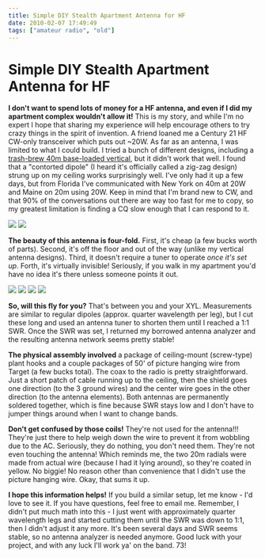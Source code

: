 ```yaml
---
title: Simple DIY Stealth Apartment Antenna for HF
date: 2010-02-07 17:49:49
tags: ["amateur radio", "old"]
---
```


# Simple DIY Stealth Apartment Antenna for HF

__I don't want to spend lots of money for a HF antenna, and even if I did my apartment complex wouldn't allow it!__ This is my story, and while I'm no expert I hope that sharing my experience will help encourage others to try crazy things in the spirit of invention. A friend loaned me a Century 21 HF CW-only transceiver which puts out ~20W. As far as an antenna, I was limited to what I could build. I tried a bunch of different designs, including a [trash-brew 40m base-loaded vertical](http://www.swharden.com/blog/2010-01-30-rainy-mornings-and-boring-bicuspids/), but it didn't work that well. I found that a "contorted dipole" (I heard it's officially called a zig-zag design) strung up on my ceiling works surprisingly well. I've only had it up a few days, but from Florida I've communicated with New York on 40m at 20W and Maine on 20m using 20W. Keep in mind that I'm brand new to CW, and that 90% of the conversations out there are way too fast for me to copy, so my greatest limitation is finding a CQ slow enough that I can respond to it.

<div class="text-center img-border img-small">

[![](https://swharden.com/static/2010/02/07/dipole_apartment_1_thumb.jpg)](https://swharden.com/static/2010/02/07/dipole_apartment_1.jpg)
[![](https://swharden.com/static/2010/02/07/dipole_apartment_2_thumb.jpg)](https://swharden.com/static/2010/02/07/dipole_apartment_2.png)

</div>

__The beauty of this antenna is four-fold.__ First, it's cheap (a few bucks worth of parts). Second, it's off the floor and out of the way (unlike my vertical antenna designs). Third, it doesn't require a tuner to operate _once it's set up_. Forth, it's virtually invisible! Seriously, if you walk in my apartment you'd have no idea it's there unless someone points it out.

<div class="text-center img-border img-micro">

[![](https://swharden.com/static/2010/02/07/IMG_3084_thumb.jpg)](https://swharden.com/static/2010/02/07/IMG_3084.jpg)
[![](https://swharden.com/static/2010/02/07/IMG_3091_thumb.jpg)](https://swharden.com/static/2010/02/07/IMG_3091.jpg)
[![](https://swharden.com/static/2010/02/07/IMG_3075_thumb.jpg)](https://swharden.com/static/2010/02/07/IMG_3075.jpg)
[![](https://swharden.com/static/2010/02/07/IMG_3074_thumb.jpg)](https://swharden.com/static/2010/02/07/IMG_3074.jpg)

</div>

__So, will this fly for you?__ That's between you and your XYL. Measurements are similar to regular dipoles (approx. quarter wavelength per leg), but I cut these long and used an antenna tuner to shorten them until I reached a 1:1 SWR. Once the SWR was set, I returned my borrowed antenna analyzer and the resulting antenna network seems pretty stable!

__The physical assembly involved__ a package of ceiling-mount (screw-type) plant hooks and a couple packages of 50' of picture hanging wire from Target (a few bucks total). The coax to the radio is pretty straightforward. Just a short patch of cable running up to the ceiling, then the shield goes one direction (to the 3 ground wires) and the center wire goes in the other direction (to the antenna elements). Both antennas are permanently soldered together, which is fine because SWR stays low and I don't have to jumper things around when I want to change bands.

__Don't get confused by those coils!__ They're not used for the antenna!!! They're just there to help weigh down the wire to prevent it from wobbling due to the AC. Seriously, they do nothing, you don't need them. They're not even touching the antenna! Which reminds me, the two 20m radials were made from actual wire (because I had it lying around), so they're coated in yellow. No biggie! No reason other than convenience that I didn't use the picture hanging wire. Okay, that sums it up.

__I hope this information helps!__ If you build a similar setup, let me know - I'd love to see it. If you have questions, feel free to email me. Remember, I didn't put much math into this - I just went with approximately quarter wavelength legs and started cutting them until the SWR was down to 1:1, then I didn't adjust it any more. It's been several days and SWR seems stable, so no antenna analyzer is needed anymore. Good luck with your project, and with any luck I'll work ya' on the band. 73!

